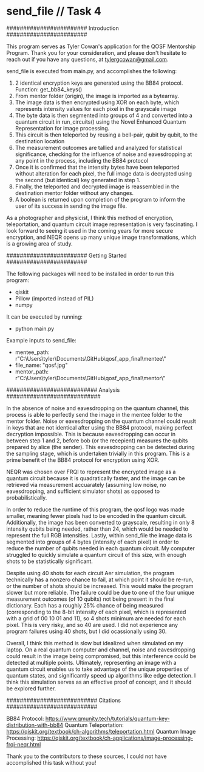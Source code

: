 # send_file // Task 4

######################## Introduction ########################

This program serves as Tyler Cowan's application for the QOSF Mentorship Program. 
Thank you for your consideration, and please don't hesitate to 
reach out if you have any questions, at tylergcowan@gmail.com. 

send_file is executed from main.py, and accomplishes the following:

1. 2 identical encryption keys are generated using the BB84 protocol. Function: get_bb84_keys()
2. From mentor folder (origin), the image is imported as a bytearray.
3. The image data is then encrypted using XOR on each byte, which represents intensity values for each pixel in the grayscale image
4. The byte data is then segmented into groups of 4 and converted into a quantum circuit in run_circuits() using the Novel Enhanced Quantum Representation for image processing.
5. This circuit is then teleported by reusing a bell-pair, qubit by qubit, to the destination location
6. The measurement outcomes are tallied and analyzed for statistical significance, checking for the influence of noise and eavesdropping at any point in the process, including the BB84 protocol
7. Once it is confirmed that the intensity bytes have been teleported without alteration for each pixel, the full image data is decrypted using the second (but identical) key generated in step 1.
8. Finally, the teleported and decrypted image is reassembled in the destination mentor folder without any changes.
9. A boolean is returned upon completion of the program to inform the user of its success in sending the image file.

As a photographer and physicist, I think this method of encryption, teleportation, and quantum circuit image representation is very fascinating. I look forward to seeing it used in the coming years for more secure encryption, and NEQR opens up many unique image transformations, which is a growing area of study.


######################## Getting Started ########################

The following packages will need to be installed in order to run this program:

- qiskit
- Pillow (imported instead of PIL)
- numpy

It can be executed by running: 

- python main.py

Example inputs to send_file:
* mentee_path: r"C:\Users\tyler\Documents\GitHub\qosf_app_final\mentee\\"
* file_name: "qosf.jpg"
* mentor_path: r"C:\Users\tyler\Documents\GitHub\qosf_app_final\mentor\\"

########################### Analysis ############################

In the absence of noise and eavesdropping on the quantum channel, this process is able to perfectly send the image in the mentee folder to the mentor folder. Noise or eavesdropping on the quantum channel could reuslt in keys that are not identical after using the BB84 protocol, making perfect decryption impossible. This is because eavesdropping can occur in between step 1 and 2, before bob (or the recepient) measures the qubits prepared by alice (the sender). This eavesdropping can be detected during the sampling stage, which is undertaken trivially in this program. This is a prime benefit of the BB84 protocol for encryption using XOR. 

NEQR was chosen over FRQI to represent the encrypted image as a quantum circuit because it is quadratically faster, and the image can be retrieved via measurement accuarately (assuming low noise, no eavesdropping, and sufficient simulator shots) as opposed to probabilistically. 

In order to reduce the runtime of this program, the qosf logo was made smaller, meaning fewer pixels had to be encoded in the quantum circuit. Additionally, the image has been converted to grayscale, resulting in only 8 intensity qubits being needed, rather than 24, which would be needed to represent the full RGB intensities. Lastly, within send_file the image data is segmented into groups of 4 bytes (intensity of each pixel) in order to reduce the number of qubits needed in each quantum circuit. My computer struggled to quickly simulate a quantum circuit of this size, with enough shots to be statistically significant. 

Despite using 40 shots for each circuit Aer simulation, the program technically has a nonzero chance to fail, at which point it should be re-run, or the number of shots should be increased. This would make the program slower but more reliable. The failure could be due to one of the four unique measurement outcomes (of 10 qubits) not being present in the final dictionary. Each has a roughly 25% chance of being measured (corresponding to the 8-bit intensity of each pixel, which is represented with a grid of 00 10 01 and 11), so 4 shots minimum are needed for each pixel. This is very risky, and so 40 are used. I did not experience any program failures using 40 shots, but I did ocassionally using 30. 

Overall, I think this method is slow but idealized when simulated on my laptop. On a real quantum computer and channel, noise and eavesdropping could result in the image being compromised, but this interference could be detected at multiple points. Ultimately, representing an image with a quantum circuit enables us to take advantage of the unique properties of quantum states, and significantly speed up algorithms like edge detection. I think this simulation serves as an effective proof of concept, and it should be explored further. 






########################### Citations ###########################

BB84 Protocol: https://www.qmunity.tech/tutorials/quantum-key-distribution-with-bb84
Quantum Teleportation: https://qiskit.org/textbook/ch-algorithms/teleportation.html
Quantum Image Processing: https://qiskit.org/textbook/ch-applications/image-processing-frqi-neqr.html

Thank you to the contributors to these sources, I could not have accomplished
this task without you!
